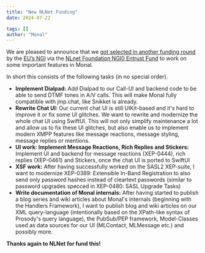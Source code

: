 ```yaml
---
title: "New NLNet Funding"
date: 2024-07-22

tags: []
author: "Monal"
---
```


We are pleased to announce that we [got selected in another funding round](https://nlnet.nl/project/Monal-IM-UI/) by the [EU’s NGI](https://ngi.eu/) via the [NLnet Foundation NGI0 Entrust Fund](https://nlnet.nl/entrust) to work on some important features in Monal.

In short this consists of the following tasks (in no special order).

- **Implement Dialpad:**
Add Dialpad to our Call-UI and backend code to be able to send DTMF tones in A/V calls. This will
make Monal fully compatible with jmp.chat, like Snikket is already.
- **Rewrite Chat UI:**
Our current chat UI is still UIKit-based and it's hard to improve it or fix some UI glitches. We want
to rewrite and modernize the whole chat UI using SwiftUI. This will not only simplify maintenance a
lot and allow us to fix these UI glitches, but also enable us to implement modern XMPP features
like message reactions, message styling, message replies or mentions.
- **UI work: Implement Message Reactions, Rich Replies and Stickers:**
Implement UI and backend for message reactions (XEP-0444), rich replies (XEP-0461) and
Stickers, once the chat UI is ported to SwiftUI
- **XSF work:**
After having successfully worked on the SASL2 XEP-suite, I want to modernize XEP-0389: Extensible In-Band Registration to also send only password hashes
instead of cleartext passwords (similar to password upgrades specced in XEP-0480: SASL Upgrade Tasks)
- **Write documentation of Monal internals:**
After having started to publish a blog series and wiki articles about Monal's internals (beginning
with the Handlers Framework), I want to publish blog and wiki articles on our XML query-language
(intentionally based on the XPath-like syntax of Prosody's query language), the PubSub/PEP
framework, Model-Classes used as data sources for our UI (MLContact, MLMessage etc.) and
possibly more.

**Thanks again to NLNet for fund this!**
